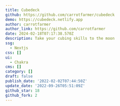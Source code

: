 ```yaml
---
title: Cubedeck
github: https://github.com/carrotfarmer/cubedeck
demo: https://cubedeck.netlify.app
author: carrotfarmer
author_link: https://github.com/carrotfarmer
date: 2024-02-18T07:17:38.570Z
description: Take your cubing skills to the moon
ssg:
  - Nextjs
css: []
ui:
  - Chakra
cms: []
category: []
draft: false
publish_date: '2022-02-02T07:44:50Z'
update_date: '2022-09-26T05:51:09Z'
github_star: 18
github_fork: 2
---
```

